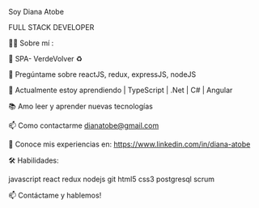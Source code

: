 Soy Diana Atobe

FULL STACK DEVELOPER

👩‍💻 Sobre mí :

🔭 SPA- VerdeVolver ♻️

💬 Pregúntame sobre reactJS, redux, expressJS, nodeJS

🌱 Actualmente estoy aprendiendo | TypeScript | .Net | C# | Angular

📚 Amo leer y aprender nuevas tecnologías

📫 Como contactarme dianatobe@gmail.com

📄 Conoce mis experiencias en: https://www.linkedin.com/in/diana-atobe


🛠 Habilidades:


 javascript  react  redux  nodejs  git  html5  css3 postgresql scrum


📫 Contáctame y hablemos!

